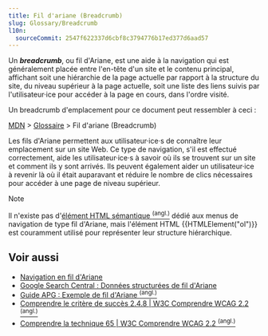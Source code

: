 ```yaml
---
title: Fil d'ariane (Breadcrumb)
slug: Glossary/Breadcrumb
l10n:
  sourceCommit: 2547f622337d6cbf8c3794776b17ed377d6aad57
---
```


Un **<i lang="en">breadcrumb</i>**, ou fil d'Ariane, est une aide à la navigation qui est généralement placée entre l'en-tête d'un site et le contenu principal, affichant soit une hiérarchie de la page actuelle par rapport à la structure du site, du niveau supérieur à la page actuelle, soit une liste des liens suivis par l'utilisateur·ice pour accéder à la page en cours, dans l'ordre visité.

Un breadcrumb d'emplacement pour ce document peut ressembler à ceci&nbsp;:

[MDN](/) > [Glossaire](/fr/docs/Glossary) > Fil d'ariane (Breadcrumb)

Les fils d'Ariane permettent aux utilisateur·ice·s de connaître leur emplacement sur un site Web. Ce type de navigation, s'il est effectué correctement, aide les utilisateur·ice·s à savoir où ils se trouvent sur un site et comment ils y sont arrivés. Ils peuvent également aider un utilisateur·ice à revenir là où il était auparavant et réduire le nombre de clics nécessaires pour accéder à une page de niveau supérieur.

> [!NOTE]
> Il n'existe pas d'[élément HTML sémantique <sup>(angl.)</sup>](https://html.spec.whatwg.org/multipage/semantics-other.html#rel-up) dédié aux menus de navigation de type fil d'Ariane, mais l'élément HTML {{HTMLElement("ol")}} est couramment utilisé pour représenter leur structure hiérarchique.

## Voir aussi

- [Navigation en fil d'Ariane](/fr/docs/Web/CSS/Layout_cookbook/Breadcrumb_Navigation)
- [Google Search Central&nbsp;: Données structurées de fil d'Ariane](https://developers.google.com/search/docs/appearance/structured-data/breadcrumb?hl=fr)
- [Guide APG&nbsp;: Exemple de fil d'Ariane <sup>(angl.)</sup>](https://www.w3.org/WAI/ARIA/apg/patterns/breadcrumb/examples/breadcrumb/)
- [Comprendre le critère de succès 2.4.8&nbsp;| W3C Comprendre WCAG 2.2 <sup>(angl.)</sup>](https://www.w3.org/WAI/WCAG22/Understanding/location)
- [Comprendre la technique 65&nbsp;| W3C Comprendre WCAG 2.2 <sup>(angl.)</sup>](https://www.w3.org/WAI/WCAG22/Techniques/general/G65)
